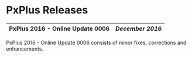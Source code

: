 # PxPlus Releases

**PxPlus 2016 - Online Update 0006** |  **_December 2016_**  
---|---  
  
PxPlus 2016 - Online Update 0006 consists of minor fixes, corrections and enhancements.

